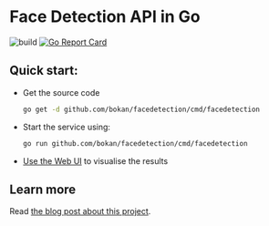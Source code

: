 # Face Detection API in Go

![build](https://github.com/bokan/facedetection/workflows/build/badge.svg)
[![Go Report Card](https://goreportcard.com/badge/github.com/bokan/facedetection)](https://goreportcard.com/report/github.com/bokan/facedetection)

## Quick start:

* Get the source code
    ```bash
    go get -d github.com/bokan/facedetection/cmd/facedetection
    ```
* Start the service using:
    ```bash
    go run github.com/bokan/facedetection/cmd/facedetection
    ```
* [Use the Web UI](https://facedetect.bokan.io/) to visualise the results

## Learn more

Read [the blog post about this project](https://github.com/bokan/facedetection/blob/develop/doc/writing-a-face-detection-api-in-go.md).